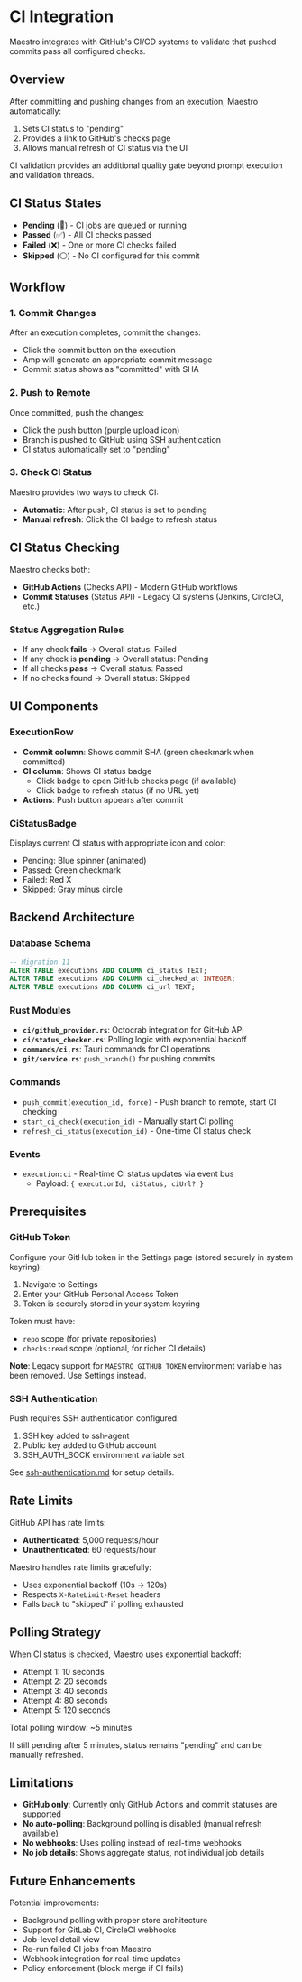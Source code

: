 # CI Integration

Maestro integrates with GitHub's CI/CD systems to validate that pushed commits pass all configured checks.

## Overview

After committing and pushing changes from an execution, Maestro automatically:
1. Sets CI status to "pending"
2. Provides a link to GitHub's checks page
3. Allows manual refresh of CI status via the UI

CI validation provides an additional quality gate beyond prompt execution and validation threads.

## CI Status States

- **Pending** (🔵) - CI jobs are queued or running
- **Passed** (✅) - All CI checks passed
- **Failed** (❌) - One or more CI checks failed
- **Skipped** (⚪) - No CI configured for this commit

## Workflow

### 1. Commit Changes
After an execution completes, commit the changes:
- Click the commit button on the execution
- Amp will generate an appropriate commit message
- Commit status shows as "committed" with SHA

### 2. Push to Remote
Once committed, push the changes:
- Click the push button (purple upload icon)
- Branch is pushed to GitHub using SSH authentication
- CI status automatically set to "pending"

### 3. Check CI Status
Maestro provides two ways to check CI:
- **Automatic**: After push, CI status is set to pending
- **Manual refresh**: Click the CI badge to refresh status

## CI Status Checking

Maestro checks both:
- **GitHub Actions** (Checks API) - Modern GitHub workflows
- **Commit Statuses** (Status API) - Legacy CI systems (Jenkins, CircleCI, etc.)

### Status Aggregation Rules
- If any check **fails** → Overall status: Failed
- If any check is **pending** → Overall status: Pending  
- If all checks **pass** → Overall status: Passed
- If no checks found → Overall status: Skipped

## UI Components

### ExecutionRow
- **Commit column**: Shows commit SHA (green checkmark when committed)
- **CI column**: Shows CI status badge
  - Click badge to open GitHub checks page (if available)
  - Click badge to refresh status (if no URL yet)
- **Actions**: Push button appears after commit

### CiStatusBadge
Displays current CI status with appropriate icon and color:
- Pending: Blue spinner (animated)
- Passed: Green checkmark
- Failed: Red X
- Skipped: Gray minus circle

## Backend Architecture

### Database Schema
```sql
-- Migration 11
ALTER TABLE executions ADD COLUMN ci_status TEXT;
ALTER TABLE executions ADD COLUMN ci_checked_at INTEGER;
ALTER TABLE executions ADD COLUMN ci_url TEXT;
```

### Rust Modules
- **`ci/github_provider.rs`**: Octocrab integration for GitHub API
- **`ci/status_checker.rs`**: Polling logic with exponential backoff
- **`commands/ci.rs`**: Tauri commands for CI operations
- **`git/service.rs`**: `push_branch()` for pushing commits

### Commands
- `push_commit(execution_id, force)` - Push branch to remote, start CI checking
- `start_ci_check(execution_id)` - Manually start CI polling
- `refresh_ci_status(execution_id)` - One-time CI status check

### Events
- `execution:ci` - Real-time CI status updates via event bus
  - Payload: `{ executionId, ciStatus, ciUrl? }`

## Prerequisites

### GitHub Token
Configure your GitHub token in the Settings page (stored securely in system keyring):
1. Navigate to Settings
2. Enter your GitHub Personal Access Token
3. Token is securely stored in your system keyring

Token must have:
- `repo` scope (for private repositories)
- `checks:read` scope (optional, for richer CI details)

**Note**: Legacy support for `MAESTRO_GITHUB_TOKEN` environment variable has been removed. Use Settings instead.

### SSH Authentication
Push requires SSH authentication configured:
1. SSH key added to ssh-agent
2. Public key added to GitHub account
3. SSH_AUTH_SOCK environment variable set

See [ssh-authentication.md](./ssh-authentication.md) for setup details.

## Rate Limits

GitHub API has rate limits:
- **Authenticated**: 5,000 requests/hour
- **Unauthenticated**: 60 requests/hour

Maestro handles rate limits gracefully:
- Uses exponential backoff (10s → 120s)
- Respects `X-RateLimit-Reset` headers
- Falls back to "skipped" if polling exhausted

## Polling Strategy

When CI status is checked, Maestro uses exponential backoff:
- Attempt 1: 10 seconds
- Attempt 2: 20 seconds  
- Attempt 3: 40 seconds
- Attempt 4: 80 seconds
- Attempt 5: 120 seconds

Total polling window: ~5 minutes

If still pending after 5 minutes, status remains "pending" and can be manually refreshed.

## Limitations

- **GitHub only**: Currently only GitHub Actions and commit statuses are supported
- **No auto-polling**: Background polling is disabled (manual refresh available)
- **No webhooks**: Uses polling instead of real-time webhooks
- **No job details**: Shows aggregate status, not individual job details

## Future Enhancements

Potential improvements:
- Background polling with proper store architecture
- Support for GitLab CI, CircleCI webhooks
- Job-level detail view
- Re-run failed CI jobs from Maestro
- Webhook integration for real-time updates
- Policy enforcement (block merge if CI fails)
